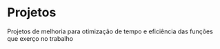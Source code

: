 # Projetos
Projetos de melhoria para otimização de tempo e eficiência das funções que exerço no trabalho
